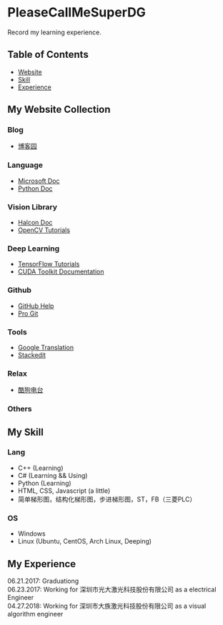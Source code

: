 ﻿# PleaseCallMeSuperDG

Record my learning experience.

## Table of Contents

- [Website](https://github.com/zhengDaFeng/PleaseCallMeSuperDG#my-web-guide)
- [Skill](https://github.com/zhengDaFeng/PleaseCallMeSuperDG#my-skill)
- [Experience](https://github.com/zhengDaFeng/PleaseCallMeSuperDG#my-experience)

## My Website Collection

### Blog

- [博客园](https://www.cnblogs.com/ "博客园首页")

### Language

- [Microsoft Doc](https://docs.microsoft.com/zh-cn/ "Microsoft Doc")
- [Python Doc](https://www.python.org/doc/ "Python Doc")

### Vision Library

- [Halcon Doc](https://www.mvtec.com/products/halcon/documentation/ "Halcon Doc")
- [OpenCV Tutorials](https://docs.opencv.org/master/d9/df8/tutorial_root.html "OpenCV Tutorials")

### Deep Learning

- [TensorFlow Tutorials](https://tensorflow.google.cn/tutorials/ "TensorFlow Tutorials")
- [CUDA Toolkit Documentation](https://docs.nvidia.com/cuda/)

### Github

- [GitHub Help](https://help.github.com/ "GitHub Help")
- [Pro Git](https://git-scm.com/book/zh/v2 "Pro Git")

### Tools

- [Google Translation](https://translate.google.cn/#zh-CN/en/%E7%BF%BB%E8%AF%91 "Translation")
- [Stackedit](https://stackedit.io/app# "Online Markdown Editor")

### Relax

- [酷狗电台](http://www.kugou.com/fmweb/html/index.html "酷狗电台")

### Others



## My Skill

### Lang

- C++ (Learning)
- C# (Learning && Using)
- Python (Learning)
- HTML, CSS, Javascript (a little)
- 简单梯形图，结构化梯形图，步进梯形图，ST，FB（三菱PLC）

### OS

- Windows
- Linux (Ubuntu, CentOS, Arch Linux, Deeping)

## My Experience

06.21.2017: Graduationg  
06.23.2017: Working for 深圳市光大激光科技股份有限公司 as a electrical Engineer  
04.27.2018: Working for 深圳市大族激光科技股份有限公司 as a visual algorithm engineer  

